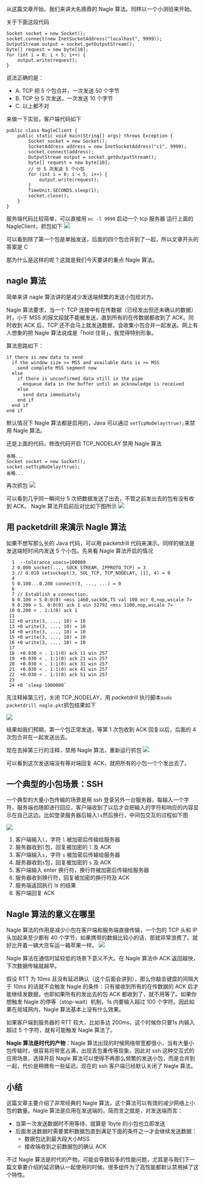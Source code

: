 从这篇文章开始，我们来讲大名鼎鼎的 Nagle 算法。同样以一个小测验来开始。

关于下面这段代码

    Socket socket = new Socket();
    socket.connect(new InetSocketAddress("localhost", 9999));
    OutputStream output = socket.getOutputStream();
    byte[] request = new byte[10];
    for (int i = 0; i < 5; i++) {
        output.write(request);
    }
    

说法正确的是：

*   A. TCP 把 5 个包合并，一次发送 50 个字节
*   B. TCP 分 5 次发送，一次发送 10 个字节
*   C. 以上都不对

来做一下实验，客户端代码如下

    public class NagleClient {
        public static void main(String[] args) throws Exception {
            Socket socket = new Socket();
            SocketAddress address = new InetSocketAddress("c1", 9999);
            socket.connect(address);
            OutputStream output = socket.getOutputStream();
            byte[] request = new byte[10];
            // 分 5 次发送 5 个小包
            for (int i = 0; i < 5; i++) {
                output.write(request);
            }
            TimeUnit.SECONDS.sleep(1);
            socket.close();
        }
    }
    

服务端代码比较简单，可以直接用 `nc -l 9999` 启动一个 tcp 服务器 运行上面的 NagleClient，抓包如下 ![](https://p1-jj.byteimg.com/tos-cn-i-t2oaga2asx/gold-user-assets/2019/4/23/16a49eab60168bb9~tplv-t2oaga2asx-jj-mark:1600:0:0:0:q75.image#?w=1223&h=210&s=167555&e=jpg&b=e7e7e7)

可以看到除了第一个包是单独发送，后面的四个包合并到了一起，所以文章开头的答案是 C

那为什么是这样的呢？这就是我们今天要讲的重点 Nagle 算法。

nagle 算法
--------

简单来讲 nagle 算法讲的是减少发送端频繁的发送小包给对方。

Nagle 算法要求，当一个 TCP 连接中有在传数据（已经发出但还未确认的数据）时，小于 MSS 的报文段就不能被发送，直到所有的在传数据都收到了 ACK。同时收到 ACK 后，TCP 还不会马上就发送数据，会收集小包合并一起发送。网上有人想象的把 Nagle 算法说成是「hold 住哥」，我觉得特别形象。

算法思路如下：

    if there is new data to send
      if the window size >= MSS and available data is >= MSS
        send complete MSS segment now
      else
        if there is unconfirmed data still in the pipe
          enqueue data in the buffer until an acknowledge is received
        else
          send data immediately
        end if
      end if
    end if
    

默认情况下 Nagle 算法都是启用的，Java 可以通过 `setTcpNoDelay(true);`来禁用 Nagle 算法。

还是上面的代码，修改代码开启 TCP\_NODELAY 禁用 Nagle 算法

    省略...
    Socket socket = new Socket();
    socket.setTcpNoDelay(true);
    省略...
    

再次抓包 ![](https://p1-jj.byteimg.com/tos-cn-i-t2oaga2asx/gold-user-assets/2019/4/23/16a49eab61eae538~tplv-t2oaga2asx-jj-mark:1600:0:0:0:q75.image#?w=1307&h=276&s=231535&e=jpg&b=e5e2fe)

可以看到几乎同一瞬间分 5 次把数据发送了出去，不管之前发出去的包有没有收到 ACK。 Nagle 算法开启前后对比如下图所示 ![](https://p1-jj.byteimg.com/tos-cn-i-t2oaga2asx/gold-user-assets/2019/4/23/16a49eab67e29995~tplv-t2oaga2asx-jj-mark:1600:0:0:0:q75.image#?w=1700&h=1366&s=241795&e=jpg&b=f5f5f5)

用 packetdrill 来演示 Nagle 算法
--------------------------

如果不想写那么长的 Java 代码，可以用 packetdrill 代码来演示。同样的做法是发送端短时间内发送 5 个小包。先来看 Nagle 算法开启的情况

      1  --tolerance_usecs=100000
      2 0.000 socket(..., SOCK_STREAM, IPPROTO_TCP) = 3
      3 // 0.010 setsockopt(3, SOL_TCP, TCP_NODELAY, [1], 4) = 0
      4
      5 0.100...0.200 connect(3, ..., ...) = 0
      6
      7 // Establish a connection.
      8 0.100 > S 0:0(0) <mss 1460,sackOK,TS val 100 ecr 0,nop,wscale 7>
      9 0.200 < S. 0:0(0) ack 1 win 32792 <mss 1100,nop,wscale 7>
     10 0.200 > . 1:1(0) ack 1
     11
     12 +0 write(3, ..., 10) = 10
     13 +0 write(3, ..., 10) = 10
     14 +0 write(3, ..., 10) = 10
     15 +0 write(3, ..., 10) = 10
     16 +0 write(3, ..., 10) = 10
     17
     18  +0.030 < . 1:1(0) ack 11 win 257
     19  +0.030 < . 1:1(0) ack 21 win 257
     20  +0.030 < . 1:1(0) ack 31 win 257
     21  +0.030 < . 1:1(0) ack 41 win 257
     22  +0.030 < . 1:1(0) ack 51 win 257
     23
     24 +0 `sleep 1000000`
    

先注释掉第三行，关闭 TCP\_NODELAY，用 packetdrill 执行脚本`sudo packetdrill nagle.pkt`抓包结果如下

![](https://p1-jj.byteimg.com/tos-cn-i-t2oaga2asx/gold-user-assets/2019/4/23/16a49eab6fb73b7b~tplv-t2oaga2asx-jj-mark:1600:0:0:0:q75.image#?w=1085&h=231&s=149354&e=jpg&b=e6e3fd)

结果如我们预期，第一个包正常发送，等第 1 次包收到 ACK 回复以后，后面的 4 次包合并在一起发送出去。

现在去掉第三行的注释，禁用 Nagle 算法，重新运行抓包 ![](https://p1-jj.byteimg.com/tos-cn-i-t2oaga2asx/gold-user-assets/2019/4/23/16a49eab64a55a0c~tplv-t2oaga2asx-jj-mark:1600:0:0:0:q75.image#?w=1065&h=249&s=169773&e=jpg&b=e7e2fe)

可以看到这次发送端没有等对端回复 ACK，就把所有的小包一个个发出去了。

一个典型的小包场景：SSH
-------------

一个典型的大量小包传输的场景是用 ssh 登录另外一台服务器，每输入一个字符，服务端也随即进行回应，客户端收到了以后才会把输入的字符和响应的内容显示在自己这边。比如登录服务器后输入`ls`然后换行，中间包交互的过程如下图

![](https://p1-jj.byteimg.com/tos-cn-i-t2oaga2asx/gold-user-assets/2019/4/23/16a49eab763863bd~tplv-t2oaga2asx-jj-mark:1600:0:0:0:q75.image#?w=1728&h=1266&s=180527&e=jpg&b=ffffff)

1.  客户端输入`l`，字符 `l` 被加密后传输给服务器
2.  服务器收到`l`包，回复被加密的 `l` 及 ACK
3.  客户端输入`s`，字符 `s` 被加密后传输给服务器
4.  服务器收到`s`包，回复被加密的 `s` 及 ACK
5.  客户端输入 enter 换行符，换行符被加密后传输给服务器
6.  服务器收到换行符，回复被加密的换行符及 ACK
7.  服务端返回执行 ls 的结果
8.  客户端回复 ACK

Nagle 算法的意义在哪里
--------------

Nagle 算法的作用是减少小包在客户端和服务端直接传输，一个包的 TCP 头和 IP 头加起来至少都有 40 个字节，如果携带的数据比较小的话，那就非常浪费了。就好比开着一辆大货车运一箱苹果一样。 ![](https://p1-jj.byteimg.com/tos-cn-i-t2oaga2asx/gold-user-assets/2019/4/23/16a49eac0e76757b~tplv-t2oaga2asx-jj-mark:1600:0:0:0:q75.image#?w=1202&h=452&s=42434&e=jpg&b=e2e2e2)

Nagle 算法在通信时延较低的场景下意义不大。在 Nagle 算法中 ACK 返回越快，下次数据传输就越早。

假设 RTT 为 10ms 且没有延迟确认（这个后面会讲到），那么你敲击键盘的间隔大于 10ms 的话就不会触发 Nagle 的条件：只有接收到所有的在传数据的 ACK 后才能继续发数据，也即如果所有的发出去的包 ACK 都收到了，就不用等了。如果你想触发 Nagle 的停等（stop-wait）机制，1s 内要输入超过 100 个字符。因此如果在局域网内，Nagle 算法基本上没有什么效果。

如果客户端到服务器的 RTT 较大，比如多达 200ms，这个时候你只要1s 内输入超过 5 个字符，就有可能触发 Nagle 算法了。

**Nagle 算法是时代的产物**：Nagle 算法出现的时候网络带宽都很小，当有大量小包传输时，很容易将带宽占满，出现丢包重传等现象。因此对 ssh 这种交互式的应用场景，选择开启 Nagle 算法可以使得不再那么频繁的发送小包，而是合并到一起，代价是稍微有一些延迟。现在的 ssh 客户端已经默认关闭了 Nagle 算法。

小结
--

这篇文章主要介绍了非常经典的 Nagle 算法，这个算法可以有效的减少网络上小包的数量。Nagle 算法是应用在发送端的，简而言之就是，对发送端而言：

*   当第一次发送数据时不用等待，就算是 1byte 的小包也立即发送
*   后面发送数据时需要累积数据包直到满足下面的条件之一才会继续发送数据：
    *   数据包达到最大段大小MSS
    *   接收端收到之前数据包的确认 ACK

不过 Nagle 算法是时代的产物，可能会导致较多的性能问题，尤其是与我们下一篇文章要介绍的延迟确认一起使用的时候。很多组件为了高性能都默认禁用掉了这个特性。
